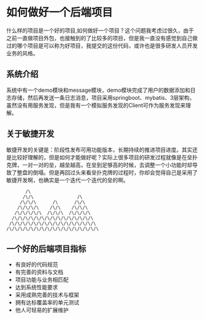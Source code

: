 # 如何做好一个后端项目

什么样的项目是一个好的项目,如何做好一个项目？这个问题我考虑过很久，由于之前一直做项目外包，也接触到的了比较多的项目，但是我一直没有感觉到自己做过的哪个项目是可以称为好项目，我提交的这份代码，或许也是很多研发人员开发业务的风格。

## 系统介绍

系统中有一个demo模块和message模块，demo模块完成了用户的数据添加和日志存储，然后再发送一条日志消息，项目采用springboot、mybatis、3层架构，虽然没有用服务发现，但是我有一个模拟服务发现的Client可作为服务发现来理解。


## 关于敏捷开发
敏捷开发的关键是：阶段性发布可用功能版本，长期持续的推进项目进度。其实还是比较好理解的，但是如何才能做好呢？实际上很多项目的研发过程就像是在垒扑克牌，一对一对的垒，越垒越高，在垒到足够高的时候，去调整一个小功能时却导致了整盘的倒塌。但是再回过头来看垒扑克牌的过程时，你却会觉得自己是采用了敏捷开发啊，也确实是一个迭代一个迭代的垒的啊。
```
       /\
      /\/\                /\
     /\/\/\      /\      /\/\
    /\/\/\/\    /\/\    /\/\/\
   /\/\/\/\/\  /\/\/\  /\/\/\/\
  /\/\/\/\/\/\/\/\/\/\/\/\/\/\/\
 /\/\/\/\/\/\/\/\/\/\/\/\/\/\/\/\
/\/\/\/\/\/\/\/\/\/\/\/\/\/\/\/\/\
```


## 一个好的后端项目指标

* 有良好的代码规范
* 有完善的资料与文档
* 项目功能与业务相匹配
* 达到系统性能要求
* 采用成熟完善的技术与框架
* 拥有达标覆盖率的单元测试
* 他人可轻易的扩展维护





